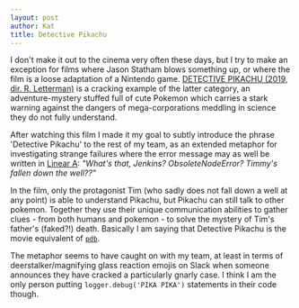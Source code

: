 ```yaml
---
layout: post
author: Kat
title: Detective Pikachu
---
```

I don't make it out to the cinema very often these days, but I try to make an exception for films where Jason Statham blows something up, or where the film is a loose adaptation of a Nintendo game. [DETECTIVE PIKACHU (2019, dir. R. Letterman)](https://www.youtube.com/watch?v=bILE5BEyhdo) is a cracking example of the latter category, an adventure-mystery stuffed full of cute Pokemon which carries a stark warning against the dangers of mega-corporations meddling in science they do not fully understand.

After watching this film I made it my goal to subtly introduce the phrase 'Detective Pikachu' to the rest of my team, as an extended metaphor for investigating strange failures where the error message may as well be written in [Linear A](https://en.wikipedia.org/wiki/Linear_A): _"What's that, Jenkins? ObsoleteNodeError? Timmy's fallen down the well??"_ 

In the film, only the protagonist Tim (who sadly does not fall down a well at any point) is able to understand Pikachu, but Pikachu can still talk to other pokemon. Together they use their unique communication abilities to  gather clues - from both humans and pokemon - to solve the mystery of Tim's father's (faked?!) death. Basically I am saying that Detective Pikachu is the movie equivalent of [`pdb`](https://docs.python.org/3/library/pdb.html). 

The metaphor seems to have caught on with my team, at least in terms of deerstalker/magnifying glass reaction emojis on Slack when someone announces they have cracked a particularly gnarly case. I think I am the only person putting `logger.debug('PIKA PIKA')` statements in their code though. 
